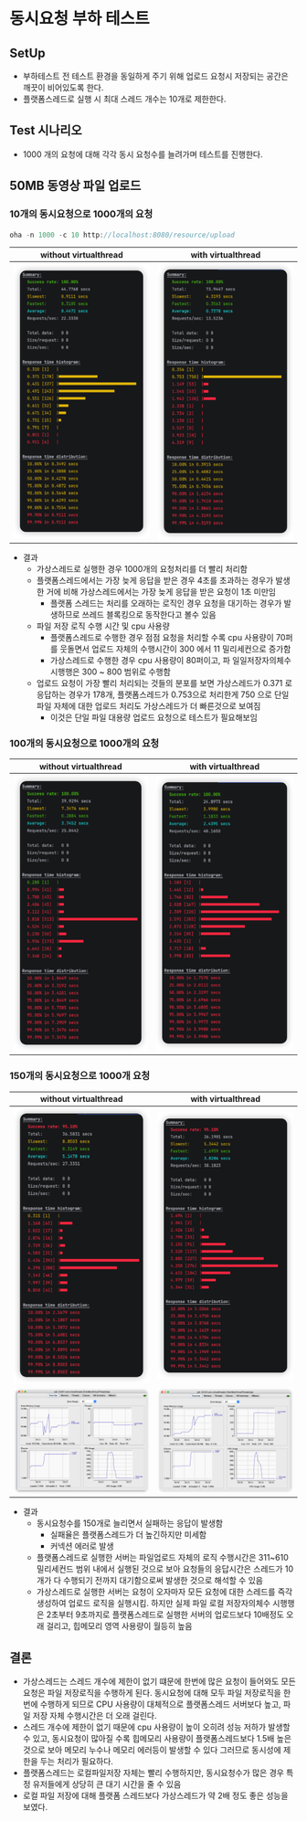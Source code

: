 # 동시요청 부하 테스트
## SetUp

- 부하테스트 전 테스트 환경을 동일하게 주기 위해 업로드 요청시 저장되는 공간은 깨끗이 비어있도록 한다.
- 플랫폼스레드로 실행 시 최대 스레드 개수는 10개로 제한한다.

## Test 시나리오

- 1000 개의 요청에 대해 각각 동시 요청수를 늘려가며 테스트를 진행한다.

## 50MB 동영상 파일 업로드

### 10개의 동시요청으로 1000개의 요청

```java
oha -n 1000 -c 10 http://localhost:8080/resource/upload
```

| without virtualthread                                  | with virtualthread                                      |
|--------------------------------------------------------|---------------------------------------------------------|
| ![10-platform](./resources/fileupload/10-platform.png) | ![10-10-with-vt](./resources/fileupload/10-virtual.png) |

- 결과
    - 가상스레드로 실행한 경우 1000개의 요청처리를 더 빨리 처리함
    - 플랫폼스레드에서는 가장 늦게 응답을 받은 경우 4초를 초과하는 경우가 발생한 거에 비해 가상스레드에서는 가장 늦게 응답을 받은 요청이 1초 미만임
        - 플랫폼 스레드는 처리를 오래하는 로직인 경우 요청을 대기하는 경우가 발생하므로 쓰레드 블록킹으로 동작한다고 볼수 있음
    - 파일 저장 로직 수행 시간 및 cpu 사용량
        - 플랫폼스레드로 수행한 경우 점점 요청을 처리할 수록 cpu 사용량이 70퍼를 웃돌면서 업로드 자체의 수행시간이 300 에서 11 밀리세컨으로 증가함
        - 가상스레드로 수행한 경우 cpu 사용량이 80퍼이고, 파 일일저장자의체수 시행행은 300 ~ 800 범위로 수행함
    - 업로드 요청이 가장 빨리 처리되는 것들의 분포를 보면 가상스레드가 0.371 로 응답하는 경우가 178개, 플랫폼스레드가 0.753으로 처리한게 750 으로 단일 파일 자체에 대한 업로드 처리도 가상스레드가 더 빠른것으로 보여짐
        - 이것은 단일 파일 대용량 업로드 요청으로 테스트가 필요해보임

### 100개의 동시요청으로 1000개의 요청

| without virtualthread                                    | with virtualthread                                     |
|----------------------------------------------------------|--------------------------------------------------------|
| ![100-platform](./resources/fileupload/100-platform.png) | ![100-vitrual](./resources/fileupload/100-virtual.png) |

### 150개의 동시요청으로 1000개 요청

| without virtualthread                                             | with virtualthread                                                   |
|-------------------------------------------------------------------|----------------------------------------------------------------------|
| ![150-platform](./resources/fileupload/150-platform.png)          | ![150-vitrual](./resources/fileupload/150-virtual.png)               |
| ![monitoring-platform](./resources/fileupload/monitoring-platform.png) | ![monitoring-virtual](./resources/fileupload/monitoring-virtual.png) |

- 결과
    - 동시요청수를 150개로 늘리면서 실패하는 응답이 발생함
        - 실패율은 플랫폼스레드가 더 높긴하지만 미세함
        - 커넥션 에러로 발생
    - 플랫폼스레드로 실행한 서버는 파일업로드 자체의 로직 수행시간은 311~610 밀리세컨드 범위 내에서 실행된 것으로 보아 요청들의 응답시간은 스레드가 10개가 다 수행되기 전까지 대기함으로써 발생한 것으로 해석할 수 있음
    - 가상스레드로 실행한 서버는 요청이 오자마자 모든 요청에 대한 스레드를 즉각 생성하여 업로드 로직을 실행시킴. 하지만 실제 파일 로컬 저장자의체수 시행행은 2초부터 9초까지로 플랫폼스레드로 실행한 서버의 업로드보다 10배정도 오래 걸리고, 힙메모리 영역 사용량이 월등히 높음


## 결론

- 가상스레드는 스레드 개수에 제한이 없기 떄문에 한번에 많은 요청이 들어와도 모든 요청은 파일 저장로직을 수행하게 된다. 동시요청에 대해 모두 파일 저장로직을 한번에 수행하게 되므로 CPU 사용량이 대체적으로 플랫폼스레드 서버보다 높고, 파일 저장 자체 수행시간은 더 오래 걸린다.
- 스레드 개수에 제한이 없기 때문에 cpu 사용량이 높이 오히려 성능 저하가 발생할 수 있고, 동시요청이 많아질 수록 힙메모리 사용량이 플랫폼스레드보다 1.5배 높은 것으로 보아 메모리 누수나 메모리 에러등이 발생할 수 있다 그러므로 동시성에 제한을 두는 처리가 필요하다.
- 플랫폼스레드는 로컬파일저장 자체는 빨리 수행하지만, 동시요청수가 많은 경우 특정 유저들에게 상당히 큰 대기 시간을 줄 수 있음
- 로컬 파일 저장에 대해 플랫폼 스레드보다 가상스레드가 약 2배 정도 좋은 성능을 보였다.